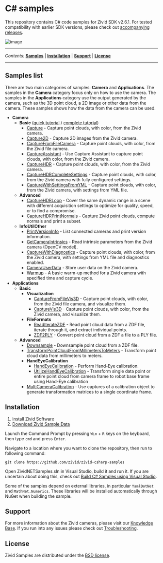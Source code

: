 # C\# samples

This repository contains C# code samples for Zivid SDK v2.6.1. For
tested compatibility with earlier SDK versions, please check out
[accompanying
releases](https://github.com/zivid/zivid-csharp-samples/tree/master/../../releases).

![image](https://www.zivid.com/hubfs/softwarefiles/images/zivid-generic-github-header.png)



---

*Contents:*
[**Samples**](#Samples-list) |
[**Installation**](#Installation) |
[**Support**](#Support) |
[**License**](#License)

---



## Samples list

There are two main categories of samples: **Camera** and
**Applications**. The samples in the **Camera** category focus only on
how to use the camera. The samples in the **Applications** category use
the output generated by the camera, such as the 3D point cloud, a 2D
image or other data from the camera. These samples shows how the data
from the camera can be used.

  - **Camera**
      - **Basic** ([quick tutorial](source/Camera/Basic/QuickCaptureTutorial.md) / [complete tutorial](source/Camera/Basic/CaptureTutorial.md))
          - [Capture](https://github.com/zivid/zivid-csharp-samples/tree/master//source/Camera/Basic/Capture/Capture.cs) - Capture point clouds, with color, from the Zivid camera.
          - [Capture2D](https://github.com/zivid/zivid-csharp-samples/tree/master//source/Camera/Basic/Capture2D/Capture2D.cs) - Capture 2D images from the Zivid camera.
          - [CaptureFromFileCamera](https://github.com/zivid/zivid-csharp-samples/tree/master//source/Camera/Basic/CaptureFromFileCamera/CaptureFromFileCamera.cs) - Capture point clouds, with color, from the Zivid file
            camera.
          - [CaptureAssistant](https://github.com/zivid/zivid-csharp-samples/tree/master//source/Camera/Basic/CaptureAssistant/CaptureAssistant.cs) - Use Capture Assistant to capture point clouds, with color,
            from the Zivid camera.
          - [CaptureHDR](https://github.com/zivid/zivid-csharp-samples/tree/master//source/Camera/Basic/CaptureHDR/CaptureHDR.cs) - Capture point clouds, with color, from the Zivid camera.
          - [CaptureHDRCompleteSettings](https://github.com/zivid/zivid-csharp-samples/tree/master//source/Camera/Basic/CaptureHDRCompleteSettings/CaptureHDRCompleteSettings.cs) - Capture point clouds, with color, from the Zivid camera
            with fully configured settings.
          - [CaptureWithSettingsFromYML](https://github.com/zivid/zivid-csharp-samples/tree/master//source/Camera/Basic/CaptureWithSettingsFromYML/CaptureWithSettingsFromYML.cs) - Capture point clouds, with color, from the Zivid camera,
            with settings from YML file.
      - **Advanced**
          - [CaptureHDRLoop](https://github.com/zivid/zivid-csharp-samples/tree/master//source/Camera/Advanced/CaptureHDRLoop/CaptureHDRLoop.cs) - Cover the same dynamic range in a scene with different
            acquisition settings to optimize for quality, speed, or to
            find a compromise.
          - [CaptureHDRPrintNormals](https://github.com/zivid/zivid-csharp-samples/tree/master//source/Camera/Advanced/CaptureHDRPrintNormals/CaptureHDRPrintNormals.cs) - Capture Zivid point clouds, compute normals and print a
            subset.
      - **InfoUtilOther**
          - [PrintVersionInfo](https://github.com/zivid/zivid-csharp-samples/tree/master//source/Camera/InfoUtilOther/PrintVersionInfo/PrintVersionInfo.cs) - List connected cameras and print version information.
          - [GetCameraIntrinsics](https://github.com/zivid/zivid-csharp-samples/tree/master//source/Camera/InfoUtilOther/GetCameraIntrinsics/GetCameraIntrinsics.cs) - Read intrinsic parameters from the Zivid camera (OpenCV
            model).
          - [CaptureWithDiagnostics](https://github.com/zivid/zivid-csharp-samples/tree/master//source/Camera/InfoUtilOther/CaptureWithDiagnostics/CaptureWithDiagnostics.cs) - Capture point clouds, with color, from the Zivid camera,
            with settings from YML file and diagnostics enabled.
          - [CameraUserData](https://github.com/zivid/zivid-csharp-samples/tree/master//source/Camera/InfoUtilOther/CameraUserData/CameraUserData.cs) - Store user data on the Zivid camera.
          - [Warmup](https://github.com/zivid/zivid-csharp-samples/tree/master//source/Camera/InfoUtilOther/Warmup/Warmup.cs) - A basic warm-up method for a Zivid camera with specified
            time and capture cycle.
  - **Applications**
      - **Basic**
          - **Visualization**
              - [CaptureFromFileVis3D](https://github.com/zivid/zivid-csharp-samples/tree/master//source/Applications/Basic/Visualization/CaptureFromFileVis3D/CaptureFromFileVis3D.cs) - Capture point clouds, with color, from the Zivid file
                camera, and visualize them.
              - [CaptureVis3D](https://github.com/zivid/zivid-csharp-samples/tree/master//source/Applications/Basic/Visualization/CaptureVis3D/CaptureVis3D.cs) - Capture point clouds, with color, from the Zivid
                camera, and visualize them.
          - **FileFormats**
              - [ReadIterateZDF](https://github.com/zivid/zivid-csharp-samples/tree/master//source/Applications/Basic/FileFormats/ReadIterateZDF/ReadIterateZDF.cs) - Read point cloud data from a ZDF file, iterate through
                it, and extract individual points.
              - [ZDF2PLY](https://github.com/zivid/zivid-csharp-samples/tree/master//source/Applications/Basic/FileFormats/ZDF2PLY/ZDF2PLY.cs) - Convert point cloud from a ZDF a file to a PLY file.
      - **Advanced**
          - [Downsample](https://github.com/zivid/zivid-csharp-samples/tree/master//source/Applications/Advanced/Downsample/Downsample.cs) - Downsample point cloud from a ZDF file.
          - [TransformPointCloudFromMillimetersToMeters](https://github.com/zivid/zivid-csharp-samples/tree/master//source/Applications/Advanced/TransformPointCloudFromMillimetersToMeters/TransformPointCloudFromMillimetersToMeters.cs) - Transform point cloud data from millimeters to meters.
          - **HandEyeCalibration**
              - [HandEyeCalibration](https://github.com/zivid/zivid-csharp-samples/tree/master//source/Applications/Advanced/HandEyeCalibration/HandEyeCalibration/HandEyeCalibration.cs) - Perform Hand-Eye calibration.
              - [UtilizeHandEyeCalibration](https://github.com/zivid/zivid-csharp-samples/tree/master//source/Applications/Advanced/HandEyeCalibration/UtilizeHandEyeCalibration/UtilizeHandEyeCalibration.cs) - Transform single data point or entire point cloud from
                camera frame to robot base frame using Hand-Eye
                calibration
          - [MultiCameraCalibration](https://github.com/zivid/zivid-csharp-samples/tree/master//source/Applications/Advanced/MultiCameraCalibration/MultiCameraCalibration.cs) - Use captures of a calibration object to generate
            transformation matrices to a single coordinate frame.

## Installation

1.  [Install Zivid
    Software](https://support.zivid.com/latest//getting-started/software-installation.html)
2.  [Download Zivid Sample
    Data](https://support.zivid.com/latest//api-reference/samples/sample-data.html)

Launch the Command Prompt by pressing `Win` + `R` keys on the keyboard,
then type `cmd` and press `Enter`.

Navigate to a location where you want to clone the repository, then run
to following command:

``` sourceCode 
git clone https://github.com/zivid/zivid-csharp-samples
```

Open ZividNETSamples.sln in Visual Studio, build it and run it. If you
are uncertain about doing this, check out [Build C\# Samples using
Visual
Studio](https://support.zivid.com/latest/rst/api-reference/samples/csharp/build-c-sharp-samples-using-visual-studio.html).

Some of the samples depend on external libraries, in particular
`YamlDotNet` and `MathNet.Numerics`. These libraries will be installed
automatically through NuGet when building the sample.

## Support

For more information about the Zivid cameras, please visit our
[Knowledge Base](https://support.zivid.com/latest). If you run into any
issues please check out
[Troubleshooting](https://support.zivid.com/latest/rst/support/troubleshooting.html).

## License

Zivid Samples are distributed under the [BSD
license](https://github.com/zivid/zivid-csharp-samples/tree/master/LICENSE).

